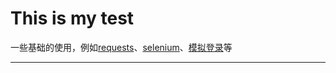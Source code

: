 This is my test
====
一些基础的使用，例如[requests](https://github.com/kidword/spider/tree/master/requests%E4%BD%BF%E7%94%A8 "测试")、[selenium](https://github.com/kidword/spider/tree/master/selenuim%2Bphantomjs%E6%93%8D%E4%BD%9C)、[模拟登录](https://github.com/kidword/spider/tree/master/weibo)等

  
--------------


